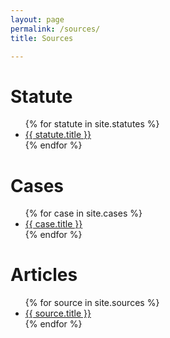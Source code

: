 ```yaml
---
layout: page
permalink: /sources/
title: Sources

---
```


# Statute
<ul>
{% for statute in site.statutes %}
<li><a href="{{ site.baseurl }}{{ statute.url }}">{{ statute.title }}</a></li>
{% endfor %}
</ul>

# Cases

<ul>
{% for case in site.cases %}
<li><a href="{{ site.baseurl }}{{ case.url }}">{{ case.title }}</a></li>
{% endfor %}
</ul>

# Articles

<ul>
{% for source in site.sources %}
<li><a href="{{ site.baseurl }}{{ source.url }}">{{ source.title }}</a></li>
{% endfor %}
</ul>


